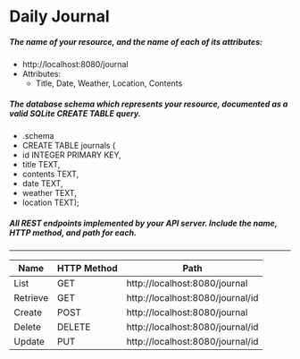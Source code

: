 # Daily Journal
##### The name of your resource, and the name of each of its attributes:
 
 - http://localhost:8080/journal
 - Attributes:
    - Title, Date, Weather, Location, Contents

##### The database schema which represents your resource, documented as a valid SQLite CREATE TABLE query.
- .schema
- CREATE TABLE journals (
- id INTEGER PRIMARY KEY,
- title TEXT,
- contents TEXT,
- date TEXT,
- weather TEXT,
- location TEXT);

##### All REST endpoints implemented by your API server. Include the name, HTTP method, and path for each.
-------
| Name | HTTP Method | Path |
| ------ | ------ | -------| 
| List | GET | http://localhost:8080/journal |
| Retrieve | GET  | http://localhost:8080/journal/id |
| Create | POST | http://localhost:8080/journal |
| Delete | DELETE | http://localhost:8080/journal/id |
| Update | PUT | http://localhost:8080/journal/id|